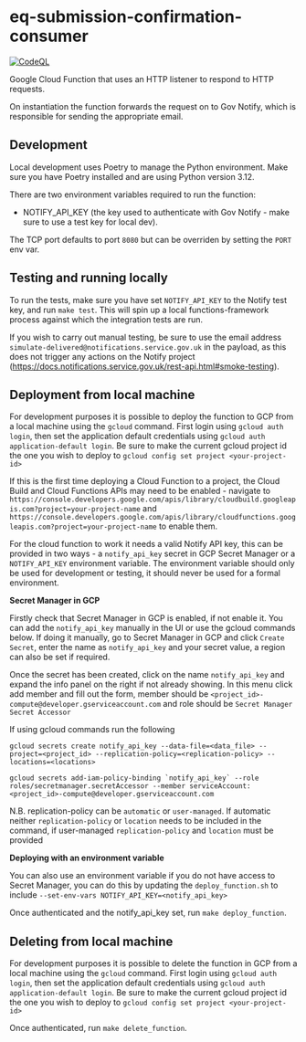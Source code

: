 # eq-submission-confirmation-consumer

[![CodeQL](https://github.com/ONSdigital/eq-submission-confirmation-consumer/actions/workflows/codeql-analysis.yaml/badge.svg)](https://github.com/ONSdigital/eq-submission-confirmation-consumer/actions/workflows/codeql-analysis.yaml)

Google Cloud Function that uses an HTTP listener to respond to HTTP requests.

On instantiation the function forwards the request on to Gov Notify, which is responsible for sending the appropriate email.

## Development

Local development uses Poetry to manage the Python environment. Make sure you have Poetry installed and are using Python version 3.12.

There are two environment variables required to run the function:

- NOTIFY_API_KEY (the key used to authenticate with Gov Notify - make sure to use a test key for local dev).

The TCP port defaults to port `8080` but can be overriden by setting the `PORT` env var.

## Testing and running locally

To run the tests, make sure you have set `NOTIFY_API_KEY` to the Notify test key, and run `make test`. This will spin up a local functions-framework process against which the integration tests are run.

If you wish to carry out manual testing, be sure to use the email address `simulate-delivered@notifications.service.gov.uk` in the payload, as this does not trigger any actions on the Notify project (https://docs.notifications.service.gov.uk/rest-api.html#smoke-testing).

## Deployment from local machine

For development purposes it is possible to deploy the function to GCP from a local machine using the `gcloud` command. First login using `gcloud auth login`, then set the application default credentials using `gcloud auth application-default login`. Be sure to make the current gcloud project id the one you wish to deploy to `gcloud config set project <your-project-id>`

If this is the first time deploying a Cloud Function to a project, the Cloud Build and Cloud Functions APIs may need to be enabled - navigate to `https://console.developers.google.com/apis/library/cloudbuild.googleapis.com?project=your-project-name` and `https://console.developers.google.com/apis/library/cloudfunctions.googleapis.com?project=your-project-name` to enable them.

For the cloud function to work it needs a valid Notify API key, this can be provided in two ways - a `notify_api_key` secret in GCP Secret Manager or a `NOTIFY_API_KEY` environment variable. The environment variable should only be used for development or testing, it should never be used for a formal environment.

**Secret Manager in GCP**

Firstly check that Secret Manager in GCP is enabled, if not enable it. You can add the `notify_api_key` manually in the UI or use the gcloud commands below. If doing it manually, go to Secret Manager in GCP and click `Create Secret`, enter the name as `notify_api_key` and your secret value, a region can also be set if required.

Once the secret has been created, click on the name `notify_api_key` and expand the info panel on the right if not already showing. In this menu click add member and fill out the form, member should be `<project_id>-compute@developer.gserviceaccount.com` and role should be `Secret Manager Secret Accessor`

If using gcloud commands run the following

```
gcloud secrets create notify_api_key --data-file=<data_file> --project=<project_id> --replication-policy=<replication-policy> --locations=<locations>

gcloud secrets add-iam-policy-binding `notify_api_key` --role roles/secretmanager.secretAccessor --member serviceAccount:<project_id>-compute@developer.gserviceaccount.com
```

N.B. replication-policy can be `automatic` or `user-managed`. If automatic neither `replication-policy` or `location` needs to be included in the command, if user-managed `replication-policy` and `location` must be provided

**Deploying with an environment variable**

You can also use an environment variable if you do not have access to Secret Manager, you can do this by updating the `deploy_function.sh` to include `--set-env-vars NOTIFY_API_KEY=<notify_api_key>`


Once authenticated and the notify_api_key set, run `make deploy_function`.


## Deleting from local machine

For development purposes it is possible to delete the function in GCP from a local machine using the `gcloud` command. First login using `gcloud auth login`, then set the application default credentials using `gcloud auth application-default login`. Be sure to make the current gcloud project id the one you wish to deploy to `gcloud config set project <your-project-id>`

Once authenticated, run `make delete_function`.
